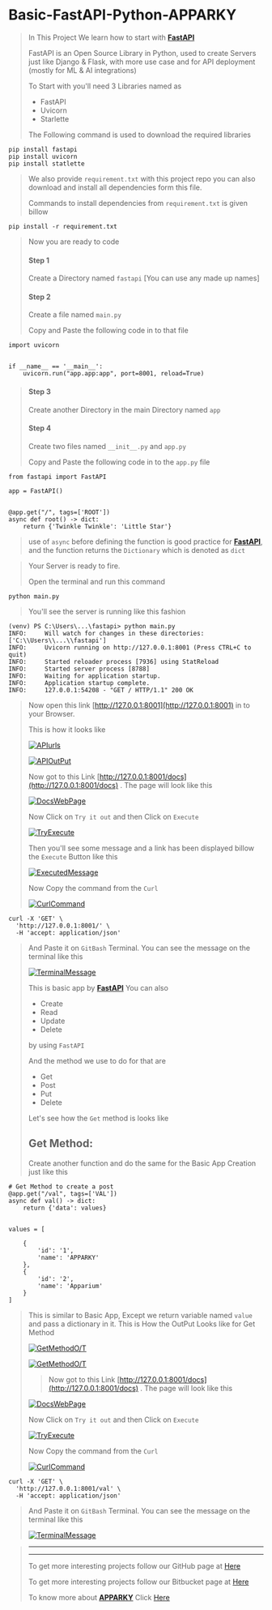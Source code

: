 # Basic-FastAPI-Python-APPARKY

>
> In This Project We learn how to start with [__FastAPI__](https://fastapi.tiangolo.com/lo/)
> 
> FastAPI is an Open Source Library in Python, used to create Servers just like Django & Flask, with more use case and 
> for API deployment (mostly for ML & AI integrations)
> 
> To Start with you'll need 3 Libraries named as
> 
> - FastAPI
> - Uvicorn
> - Starlette
> 
> The Following command is used to download the required libraries
> 
```commandline
pip install fastapi
pip install uvicorn
pip install statlette
```
>
> We also provide `requirement.txt` with this project repo you can also download and install all dependencies form this file.
> 
> Commands to install dependencies from `requirement.txt` is given billow
> 
```commandline
pip install -r requirement.txt

```
> 
> Now you are ready to code
> 
> #### Step 1
> 
> Create a Directory named `fastapi` [You can use any made up names]
>
> #### Step 2
> 
> Create a file named `main.py`
> 
> Copy and Paste the following code in to that file
> 
```commandline
import uvicorn


if __name__ == '__main__':
    uvicorn.run("app.app:app", port=8001, reload=True)

```


>
> #### Step 3
> 
> Create another Directory in the main Directory named `app`
> 
> 
> #### Step 4
> 
> Create two files named `__init__.py` and `app.py`
> 
> Copy and Paste the following code in to the `app.py` file
```commandline
from fastapi import FastAPI

app = FastAPI()


@app.get("/", tags=['ROOT'])
async def root() -> dict:
    return {'Twinkle Twinkle': 'Little Star'}
```

> use of `async` before defining the function is good practice for [__FastAPI__](https://fastapi.tiangolo.com/lo/), and the function returns the `Dictionary` which is denoted as `dict`
> 
> 

>
> 
> Your Server is ready to fire.
> 
> Open the terminal and run this command
```commandline
python main.py
```
>
> You'll see the server is running like this fashion
> 
```commandline
(venv) PS C:\Users\...\fastapi> python main.py
INFO:     Will watch for changes in these directories: ['C:\\Users\\...\\fastapi']
INFO:     Uvicorn running on http://127.0.0.1:8001 (Press CTRL+C to quit)
INFO:     Started reloader process [7936] using StatReload               
INFO:     Started server process [8788]
INFO:     Waiting for application startup.
INFO:     Application startup complete.   
INFO:     127.0.0.1:54208 - "GET / HTTP/1.1" 200 OK

```

> Now open this link [http://127.0.0.1:8001](http://127.0.0.1:8001) in to your Browser.
> 
> This is how it looks like
> 
> [![APIurls](ss/ss.PNG)](https://apparky.vercel.app/)
> 
> [![APIOutPut](ss/ss1.PNG)](https://apparky.vercel.app/)
> 
> 
> Now got to this Link [http://127.0.0.1:8001/docs](http://127.0.0.1:8001/docs) . The page will look like this
> 
> [![DocsWebPage](ss/ss2.PNG)](https://apparky.vercel.app/)
> 
> 
> Now Click on `Try it out` and then Click on `Execute`
> 
> [![TryExecute](ss/ss3.PNG)](https://apparky.vercel.app/)
> 
> Then you'll see some message and a link has been displayed billow the `Execute` Button like this
> 
> [![ExecutedMessage](ss/ss4.PNG)](https://apparky.vercel.app/)
> 
> Now Copy the command from the `Curl`
> 
> [![CurlCommand](ss/ss5.PNG)](https://apparky.vercel.app/)
```commandline
curl -X 'GET' \
  'http://127.0.0.1:8001/' \
  -H 'accept: application/json'
```

> And Paste it on `GitBash` Terminal. You can see the message on the terminal like this
> 
> [![TerminalMessage](ss/ss6.PNG)](https://apparky.vercel.app/)
> 
> 
> This is basic app by [__FastAPI__](https://fastapi.tiangolo.com/lo/)
> You can also
> 
> - Create
> - Read
> - Update
> - Delete
>
> by using `FastAPI`
> 
> And the method we use to do for that are
> 
> - Get
> - Post
> - Put
> - Delete
> 
> 
> Let's see how the `Get` method is looks like
> 
> ## Get Method:
> 
> Create another function and do the same for the Basic App Creation just like this
>
```commandline
# Get Method to create a post
@app.get("/val", tags=['VAL'])
async def val() -> dict:
    return {'data': values}


values = [

    {
        'id': '1',
        'name': 'APPARKY'
    },
    {
        'id': '2',
        'name': 'Apparium'
    }
]
```
> 
> This is similar to Basic App, Except we return variable named `value` and pass a dictionary in it.
> This is How the OutPut Looks like for Get Method
> 
> [![GetMethodO/T](ss/ss7.PNG)](https://apparky.vercel.app/)
> 
> [![GetMethodO/T](ss/ss8.PNG)](https://apparky.vercel.app/)
> 
> > Now got to this Link [http://127.0.0.1:8001/docs](http://127.0.0.1:8001/docs) . The page will look like this
> 
> [![DocsWebPage](ss/ss9.PNG)](https://apparky.vercel.app/)
> 
> 
> Now Click on `Try it out` and then Click on `Execute`
> 
> [![TryExecute](ss/ss10.PNG)](https://apparky.vercel.app/)
>
> 
> Now Copy the command from the `Curl`
> 
> [![CurlCommand](ss/ss11.PNG)](https://apparky.vercel.app/)
```commandline
curl -X 'GET' \
  'http://127.0.0.1:8001/val' \
  -H 'accept: application/json'
```

> And Paste it on `GitBash` Terminal. You can see the message on the terminal like this
> 
> [![TerminalMessage](ss/ss12.PNG)](https://apparky.vercel.app/)
> 
> 



> -------------------------------------------------------------------
> -------------------------------------------------------------------
> To get more interesting projects follow our GitHub page at [Here](https://github.com/Apparky)
> 
> To get more interesting projects follow our Bitbucket page at [Here](https://bitbucket.org/apparky-web/workspace/overview)
> 
> To know more about [__APPARKY__](https://apparky.vercel.app/) Click [Here](https://apparky.vercel.app/)
> 
> 
> 
> 
> 

